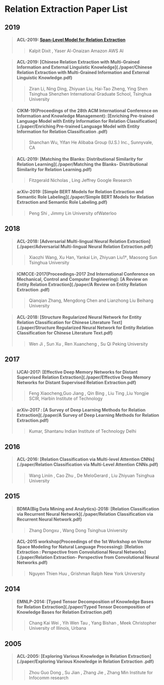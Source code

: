 # Relation Extraction Paper List

## 2019
>#### ACL-2019: [Span-Level Model for Relation Extraction](./paper/SLM-19.pdf)
>>Kalpit Dixit , Yaser Al-Onaizan 
>>Amazon AWS AI

>#### ACL-2019: [Chinese Relation Extraction with Multi-Grained Information and External Linguistic Knowledge](./paper/Chinese Relation Extraction with Multi-Grained Information and External Linguistic Knowledge.pdf)
>>Ziran Li, Ning Ding, Zhiyuan Liu, Hai-Tao Zheng, Ying Shen
>>Tsinghua Shenzhen International Graduate School, Tsinghua University

>#### CIKM-19(Proceedings of the 28th ACM International Conference on Information and Knowledge Management): [Enriching Pre-trained Language Model with Entity Information for Relation Classification](./paper/Enriching Pre-trained Language Model with Entity Information for Relation Classification .pdf)
>>Shanchan Wu, Yifan He
>>Alibaba Group (U.S.) Inc., Sunnyvale, CA

>#### ACL-2019: [Matching the Blanks: Distributional Similarity for Relation Learning](./paper/Matching the Blanks- Distributional Similarity for Relation Learning.pdf)
>>Fitzgerald Nicholas , Ling Jeffrey
>>Google Research

>#### arXiv-2019: [Simple BERT Models for Relation Extraction and Semantic Role Labeling](./paper/Simple BERT Models for Relation Extraction and Semantic Role Labeling.pdf)
>>Peng Shi , Jimmy Lin
>>University ofWaterloo


## 2018
>#### ACL-2018: [Adversarial Multi-lingual Neural Relation Extraction](./paper/Adversarial Multi-lingual Neural Relation Extraction.pdf)
>>Xiaozhi Wang, Xu Han, Yankai Lin, Zhiyuan Liu1†, Maosong Sun
>>Tsinghua University

>#### ICMCCE-2017(Proceedings-2017 2nd International Conference on Mechanical, Control and Computer Engineering): [A Review on Entity Relation Extraction](./paper/A Review on Entity Relation Extraction .pdf)
>>Qianqian Zhang, Mengdong Chen and Lianzhong Liu
>>Beihang University

>#### ACL-2018: [Structure Regularized Neural Network for Entity Relation Classification for Chinese Literature Text](./paper/Structure Regularized Neural Network for Entity Relation Classification for Chinese Literature Text.pdf)
>>Wen Ji , Sun Xu , Ren Xuancheng , Su Qi
>>Peking University



## 2017
>#### IJCAI-2017: [Effective Deep Memory Networks for Distant Supervised Relation Extraction](./paper/Effective Deep Memory Networks for Distant Supervised Relation Extraction.pdf)
>> Feng Xiaocheng,Guo Jiang , Qin Bing , Liu Ting ,Liu Yongjie
>> SCIR, Harbin Institute of Technology

>#### arXiv-2017 : [A Survey of Deep Learning Methods for Relation Extraction](./paper/A Survey of Deep Learning Methods for Relation Extraction.pdf)
>>Kumar, Shantanu
>>Indian Institute of Technology Delhi

## 2016
>#### ACL-2016: [Relation Classification via Multi-level Attention CNNs](./paper/Relation Classification via Multi-Level Attention CNNs.pdf)
>>Wang Liniin , Cao Zhu , De MeloGerard , Liu Zhiyuan
>> Tsinghua University

## 2015

>####  BDMA(Big Data Mining and Analytics)-2018: [Relation Classification via Recurrent Neural Network](./paper/Relation Classification via Recurrent Neural Network.pdf)
>>Zhang Dongxu , Wang Dong
>>Tsinghua University

>#### ACL-2015 workshop(Proceedings of the 1st Workshop on Vector Space Modeling for Natural Language Processing): [Relation Extraction : Perspective from Convolutional Neural Networks](./paper/Relation Extraction- Perspective from Convolutional Neural Networks.pdf)
>>Nguyen Thien Huu , Grishman Ralph
>>New York University


## 2014
>#### EMNLP-2014: [Typed Tensor Decomposition of Knowledge Bases for Relation Extraction](./paper/Typed Tensor Decomposition of Knowledge Bases for Relation Extraction.pdf)
>>Chang Kai Wei , Yih Wen Tau , Yang Bishan , Meek Christopher
>>University of Illinois, Urbana


## 2005

>#### ACL-2005: [Exploring Various Knowledge in Relation Extraction](./paper/Exploring Various Knowledge in Relation Extraction .pdf)
>>Zhou Guo Dong , Su Jian , Zhang Jie , Zhang Min
>>Institute for Infocomm research
